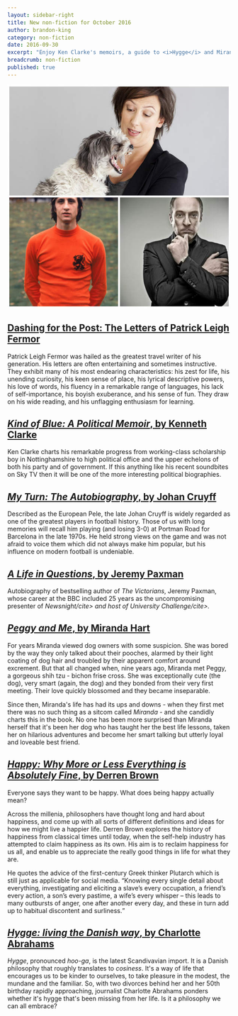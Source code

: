 ```yaml
---
layout: sidebar-right
title: New non-fiction for October 2016
author: brandon-king
category: non-fiction
date: 2016-09-30
excerpt: "Enjoy Ken Clarke's memoirs, a guide to <i>Hygge</i> and Miranda Hart's book about her dog, Peggy"
breadcrumb: non-fiction
published: true
---
```


![Miranda Hart, Johan Cruyff and Derren Brown](/images/featured/featured-october-non-fiction.jpg)

<h2><a href="https://suffolk.spydus.co.uk/cgi-bin/spydus.exe/ENQ/OPAC/BIBENQ/20549662?QRY=CTIBIB%3C%20IRN(62308779)&QRYTEXT=Dashing%20for%20the%20post%20%3A%20the%20letters%20of%20Patrick%20Leigh%20Fermor">Dashing for the Post: The Letters of Patrick Leigh Fermor</a></h2>

Patrick Leigh Fermor was hailed as the greatest travel writer of his generation. His letters are often entertaining and sometimes instructive. They exhibit many of his most endearing characteristics: his zest for life, his unending curiosity, his keen sense of place, his lyrical descriptive powers, his love of words, his fluency in a remarkable range of languages, his lack of self-importance, his boyish exuberance, and his sense of fun. They draw on his wide reading, and his unflagging enthusiasm for learning.

<h2><a href="https://suffolk.spydus.co.uk/cgi-bin/spydus.exe/ENQ/OPAC/BIBENQ/20551424?QRY=CTIBIB%3C%20IRN(65785698)&QRYTEXT=Kind%20of%20blue%20%3A%20a%20political%20memoir"><cite>Kind of Blue: A Political Memoir</cite>, by Kenneth Clarke</a></h2>

Ken Clarke charts his remarkable progress from working-class scholarship boy in Nottinghamshire to high political office and the upper echelons of both his party and of government. If this anything like his recent soundbites on Sky TV then it will be one of the more interesting political biographies.

<h2><a href="https://suffolk.spydus.co.uk/cgi-bin/spydus.exe/ENQ/OPAC/BIBENQ/20552870?QRY=CTIBIB%3C%20IRN(64988661)&QRYTEXT=My%20turn%20%3A%20the%20autobiography"><cite>My Turn: The Autobiography</cite>, by Johan Cruyff</a></h2>

Described as the European Pele, the late Johan Cruyff is widely regarded as one of the greatest players in football history. Those of us with long memories will recall him playing (and losing 3-0) at Portman Road for Barcelona in the late 1970s. He held strong views on the game and was not afraid to voice them which did not always make him popular, but his influence on modern football is undeniable.

<h2><a href="https://suffolk.spydus.co.uk/cgi-bin/spydus.exe/ENQ/OPAC/BIBENQ/20555674?QRY=CTIBIB%3C%20IRN(67086790)&QRYTEXT=A%20life%20in%20questions"><cite>A Life in Questions</cite>, by Jeremy Paxman</a></h2>

Autobiography of bestselling author of <cite>The Victorians</cite>, Jeremy Paxman, whose career at the BBC included 25 years as the uncompromising presenter of <cite>Newsnight/cite> and host of <cite>University Challenge/cite>.


<h2><a href="https://suffolk.spydus.co.uk/cgi-bin/spydus.exe/ENQ/OPAC/BIBENQ/20558325?QRY=CTIBIB%3C%20IRN(65595131)&QRYTEXT=Peggy%20and%20me"><cite>Peggy and Me</cite>, by Miranda Hart</a></h2>

For years Miranda viewed dog owners with some suspicion. She was bored by the way they only talked about their pooches, alarmed by their light coating of dog hair and troubled by their apparent comfort around excrement. But that all changed when, nine years ago, Miranda met Peggy, a gorgeous shih tzu - bichon frise cross. She was exceptionally cute (the dog), very smart (again, the dog) and they bonded from their very first meeting. Their love quickly blossomed and they became inseparable.

Since then, Miranda's life has had its ups and downs - when they first met there was no such thing as a sitcom called <cite>Miranda</cite> - and she candidly charts this in the book. No one has been more surprised than Miranda herself that it's been her dog who has taught her the best life lessons, taken her on hilarious adventures and become her smart talking but utterly loyal and loveable best friend.

<h2><a href="https://suffolk.spydus.co.uk/cgi-bin/spydus.exe/ENQ/OPAC/BIBENQ/20562030?QRY=CTIBIB%3C%20IRN(68493026)&QRYTEXT=Happy%20%3A%20why%20more%20or%20less%20everything%20is%20absolutely%20fine"><cite>Happy: Why More or Less Everything is Absolutely Fine</cite>, by Derren Brown</a></h2>

Everyone says they want to be happy. What does being happy actually mean?

Across the millenia, philosophers have thought long and hard about happiness, and come up with all sorts of different definitions and ideas for how we might live a happier life. Derren Brown explores the history of happiness from classical times until today, when the self-help industry has attempted to claim happiness as its own. His aim is to reclaim happiness for us all, and enable us to appreciate the really good things in life for what they are.

He quotes the advice of the first-century Greek thinker Plutarch which is still just as applicable for social media. <q>Knowing every single detail about everything, investigating and eliciting a slave’s every occupation, a friend’s every action, a son’s every pastime, a wife’s every whisper – this leads to many outbursts of anger, one after another every day, and these in turn add up to habitual discontent and surliness.</q>

<h2><a href="https://suffolk.spydus.co.uk/cgi-bin/spydus.exe/ENQ/OPAC/BIBENQ/20563745?QRY=CTIBIB%3C%20IRN(64990686)&QRYTEXT=Hygge%20%3A%20a%20celebration%20of%20simple%20pleasures%20%3A%20living%20the%20Danish%20way"><cite>Hygge: living the Danish way</cite>, by Charlotte Abrahams</a></h2>

<cite>Hygge</cite>, pronounced <i>hoo-ga</i>, is the latest Scandivavian import. It is a Danish philosophy that roughly translates to _cosiness_. It's a way of life that encourages us to be kinder to ourselves, to take pleasure in the modest, the mundane and the familiar. So, with two divorces behind her and her 50th birthday rapidly approaching, journalist Charlotte Abrahams ponders whether it's hygge that's been missing from her life. Is it a philosophy we can all embrace?
